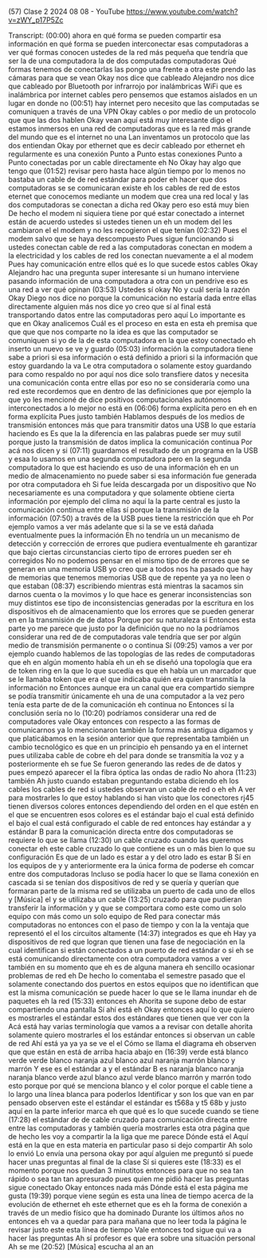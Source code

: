 (57) Clase 2 2024 08 08 - YouTube
https://www.youtube.com/watch?v=zWY_p17P5Zc

Transcript:
(00:00) ahora en qué forma se pueden compartir esa información en qué forma se pueden interconectar esas computadoras a ver qué formas conocen ustedes de la red más pequeña que tendría que ser la de una computadora la de dos computadas computadoras Qué formas tenemos de conectarlas las pongo una frente a otra este prendo las cámaras para que se vean Okay nos dice que cableado Alejandro nos dice que cableado por Bluetooth por infrarrojo por inalámbricas WiFi que es inalámbrica por internet cables pero pensemos que estamos aislados en un lugar en donde no
(00:51) hay internet pero necesito que las computadas se comuniquen a través de una VPN Okay cables o por medio de un protocolo que que las dos hablen Okay vean aquí está muy interesante digo el estamos inmersos en una red de computadoras que es la red más grande del mundo que es el internet no una Lan inventamos un protocolo que las dos entiendan Okay por ethernet que es decir cableado por ethernet eh regularmente es una conexión Punto a Punto estas conexiones Punto a Punto conectadas por un cable directamente eh No Okay hay algo que tengo que
(01:52) revisar pero hasta hace algún tiempo por lo menos no bastaba un cable de de red estándar para poder eh hacer que dos computadoras se se comunicaran existe eh los cables de red de estos eternet que conocemos mediante un modem que crea una red local y las dos computadoras se conectan a dicha red Okay pero eso está muy bien De hecho el modem ni siquiera tiene por qué estar conectado a internet están de acuerdo ustedes si ustedes tienen un eh un modem del les cambiaron el el modem y no les recogieron el que tenían
(02:32) Pues el modem salvo que se haya descompuesto Pues sigue funcionando si ustedes conectan cable de red a las computadoras conectan en modem a la electricidad y los cables de red los conectan nuevamente a el al modem Pues hay comunicación entre ellos qué es lo que sucede estos cables Okay Alejandro hac una pregunta super interesante si un humano interviene pasando información de una computadora a otra con un pendrive eso es una red a ver qué opinan
(03:53) Ustedes sí okay No y cuál sería la razón Okay Diego nos dice no porque la comunicación no estaría dada entre ellas directamente alguien más nos dice yo creo que sí al final está transportando datos entre las computadoras pero aquí Lo importante es que en Okay analicemos Cuál es el proceso en esta en esta eh premisa que que que que nos comparte no la idea es que las computador se comuniquen si yo de la de esta computadora en la que estoy conectado eh inserto un nuevo se ve y guardo
(05:03) información la computadora tiene sabe a priori si esa información o está definido a priori si la información que estoy guardando la va Le otra computadora o solamente estoy guardando para como respaldo no por aquí nos dice solo transfiere datos y necesita una comunicación conta entre ellas por eso no se consideraría como una red este recordemos que en dentro de las definiciones que por ejemplo la que yo les mencioné de dice positivos computacionales autónomos interconectados a lo mejor no está en
(06:06) forma explícita pero en eh en forma explícita Pues justo también Hablamos después de los medios de transmisión entonces más que para transmitir datos una USB lo que estaría haciendo es Es que la la diferencia en las palabras puede ser muy sutil porque justo la transmisión de datos implica la comunicación continua Por acá nos dicen y si
(07:11) guardamos el resultado de un programa en la USB y esaa lo usamos en una segunda computadora pero en la segunda computadora lo que est haciendo es uso de una información eh en un medio de almacenamiento no puede saber si esa información fue generada por otra computadora eh Si fue leída descargada por un dispositivo que No necesariamente es una computadora y que solamente obtiene cierta información por ejemplo del clima no aquí la la parte central es justo la comunicación continua entre ellas sí porque la transmisión de la información
(07:50) a través de la USB pues tiene la restricción que eh Por ejemplo vamos a ver más adelante que si la se ve está dañada eventualmente pues la información Eh no tendría un un mecanismo de detección y corrección de errores que pudiera eventualmente eh garantizar que bajo ciertas circunstancias cierto tipo de errores pueden ser eh corregidos No no podemos pensar en el mismo tipo de de errores que se generan en una memoria USB yo creo que a todos nos ha pasado que hay de memorias que tenemos memorias USB que de repente ya ya no leen o que estaban
(08:37) escribiendo mientras está mientras la sacamos sin darnos cuenta o la movimos y lo que hace es generar inconsistencias son muy distintos ese tipo de inconsistencias generadas por la escritura en los dispositivos eh de almacenamiento que los errores que se pueden generar en en la transmisión de de datos Porque por su naturaleza si Entonces esta parte yo me parece que justo por la definición que no no la podríamos considerar una red de de computadoras vale tendría que ser por algún medio de transmisión permanente o o continua Sí
(09:25) vamos a ver por ejemplo cuando hablemos de las topologías de las redes de computadoras que eh en algún momento había eh un eh se diseñó una topología que era de token ring en la que lo que sucedía es que eh había un un marcador que se le llamaba token que era el que indicaba quién era quien transmitía la información no Entonces aunque era un canal que era compartido siempre se podía transmitir únicamente eh una de una computador a la vez pero tenía esta parte de de la comunicación eh continua no Entonces sí la conclusión sería no lo
(10:20) podríamos considerar una red de computadores vale Okay entonces con respecto a las formas de comunicarnos ya lo mencionaron también la forma más antigua digamos y que platicábamos en la sesión anterior que que representaba también un cambio tecnológico es que en un principio eh pensando ya en el internet pues utilizaba cable de cobre eh del para donde se transmitía la voz y a posteriormente eh se fue Se fueron generando las redes de de datos y pues empezó aparecer el la fibra óptica las ondas de radio No ahora
(11:23) también Ah justo cuando estaban preguntando estaba diciendo eh los cables los cables de red si ustedes observan un cable de red o eh eh A ver para mostrarles lo que estoy hablando si han visto que los conectores rj45 tienen diversos colores entonces dependiendo del orden en el que estén en el que se encuentren esos colores es el estándar bajo el cual está definido el bajo el cual está configurado el cable de red entonces hay estándar a y estándar B para la comunicación directa entre dos computadoras se requiere lo que se llama
(12:30) un cable cruzado cuando las queremos conectar eh este cable cruzado lo que contiene es un o más bien lo que su configuración Es que de un lado es estar a y del otro lado es estar B Sí en los equipos de y y anteriormente era la única forma de poderse eh comcar entre dos computadoras Incluso se podía hacer lo que se llama conexión en cascada si se tenían dos dispositivos de red y se quería y querían que formaran parte de la misma red se utilizaba un puerto de cada uno de ellos y [Música] el y se utilizaba un cable
(13:25) cruzado para que pudieran transferir la información y y que se comportara como este como un solo equipo con más como un solo equipo de Red para conectar más computadoras no entonces con el paso de tiempo y con la la ventaja que representó el el los circuitos altamente
(14:37) integrados es que eh Hay ya dispositivos de red que logran que tienen una fase de negociación en la cual identifican si están conectados a un puerto de red estándar o si eh se está comunicando directamente con otra computadora vamos a ver también en su momento que eh es de alguna manera eh sencillo ocasionar problemas de red eh De hecho lo comentaba el semestre pasado que el solamente conectando dos puertos en estos equipos que no identifican que est la misma comunicación se puede hacer lo que se le llama inundar eh de paquetes eh la red
(15:33) entonces eh Ahorita se supone debo de estar compartiendo una pantalla Sí ahí está eh Okay entonces aquí lo que quiero es mostrarles el estándar estos dos estándares que tienen que ver con la Acá está hay varias terminología que vamos a a revisar con detalle ahorita solamente quiero mostrarles el los estándar entonces si observan un cable de red Ahí está ya ya ya se ve el el Cómo se llama el diagrama eh observen que que están en está de arriba hacia abajo en
(16:39) verde está blanco verde verde blanco naranja azul blanco azul naranja marrón blanco y marrón Y ese es el estándar a y el estándar B es naranja blanco naranja naranja blanco verde azul blanco azul verde blanco marrón y marrón todo esto porque por qué se menciona blanco y el color porque el cable tiene a lo largo una línea blanca para poderlos Identificar y son los que van en par pensado observen este el estándar el estándar es t568a y t5 68b y justo aquí en la parte inferior marca eh que qué es lo que sucede cuando se tiene
(17:28) el estándar de de cable cruzado para comunicación directa entre entre las computadoras y también quería mostrarles esta otra página que de hecho les voy a compartir la la liga que me parece Dónde está el Aquí está en la que en esta materia en particular paso si dejo compartir Ah solo lo envió Lo envía una persona okay por aquí alguien me preguntó sí puede hacer unas preguntas al final de la clase Sí si quieres este
(18:33) es el momento porque nos quedan 3 minutitos entonces para que no sea tan rápido o sea tan tan apresurado pues quien me pidió hacer las preguntas sigue conectado Okay entonces nada más Dónde está el esta página me gusta
(19:39) porque viene según es esta una línea de tiempo acerca de la evolución de ethernet eh este ethernet que es eh la forma de conexión a través de un medio físico que ha dominado Durante los últimos años no entonces eh va a quedar para para mañana que no leer toda la página le revisar justo este esta línea de tiempo Vale entonces tod sigue qui va a hacer las preguntas Ah sí profesor es que era sobre una situación personal Ah se me
(20:52) [Música] escucha al an an
